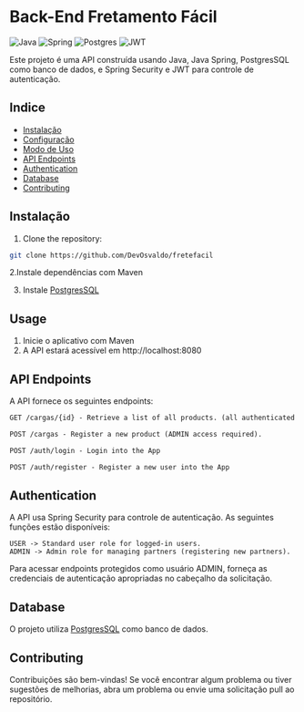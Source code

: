# Back-End Fretamento Fácil

![Java](https://img.shields.io/badge/java-%23ED8B00.svg?style=for-the-badge&logo=openjdk&logoColor=white)
![Spring](https://img.shields.io/badge/spring-%236DB33F.svg?style=for-the-badge&logo=spring&logoColor=white)
![Postgres](https://img.shields.io/badge/postgres-%23316192.svg?style=for-the-badge&logo=postgresql&logoColor=white)
![JWT](https://img.shields.io/badge/JWT-black?style=for-the-badge&logo=JSON%20web%20tokens)


Este projeto é uma API construída usando Java, Java Spring, PostgresSQL como banco de dados, e Spring Security e JWT para controle de autenticação.



## Indice

- [Instalação](#instalação)
- [Configuração](#configuration)
- [Modo de Uso](#usage)
- [API Endpoints](#api-endpoints)
- [Authentication](#authentication)
- [Database](#database)
- [Contributing](#contributing)

## Instalação

1. Clone the repository:

```bash
git clone https://github.com/DevOsvaldo/fretefacil
```

2.Instale dependências com Maven

3. Instale [PostgresSQL](https://www.postgresql.org/)

## Usage

1. Inicie o aplicativo com Maven
2. A API estará acessível em http://localhost:8080


## API Endpoints
A API fornece os seguintes endpoints:

```markdown
GET /cargas/{id} - Retrieve a list of all products. (all authenticated users)

POST /cargas - Register a new product (ADMIN access required).

POST /auth/login - Login into the App

POST /auth/register - Register a new user into the App
```

## Authentication
A API usa Spring Security para controle de autenticação. As seguintes funções estão disponíveis:

```
USER -> Standard user role for logged-in users.
ADMIN -> Admin role for managing partners (registering new partners).
```
Para acessar endpoints protegidos como usuário ADMIN, forneça as credenciais de autenticação apropriadas no cabeçalho da solicitação.

## Database
O projeto utiliza [PostgresSQL](https://www.postgresql.org/) como banco de dados.

## Contributing

Contribuições são bem-vindas! Se você encontrar algum problema ou tiver sugestões de melhorias, abra um problema ou envie uma solicitação pull ao repositório.






